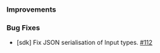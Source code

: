### Improvements

### Bug Fixes
  - [sdk] Fix JSON serialisation of Input<T> types.
    [#112](https://github.com/pulumi/pulumi-dotnet/pull/112)